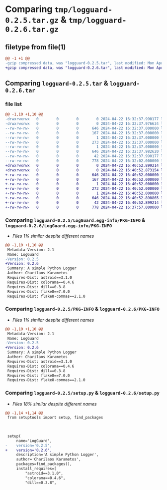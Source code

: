 # Comparing `tmp/logguard-0.2.5.tar.gz` & `tmp/logguard-0.2.6.tar.gz`

## filetype from file(1)

```diff
@@ -1 +1 @@
-gzip compressed data, was "logguard-0.2.5.tar", last modified: Mon Apr 22 16:32:38 2024, max compression
+gzip compressed data, was "logguard-0.2.6.tar", last modified: Mon Apr 22 16:40:52 2024, max compression
```

## Comparing `logguard-0.2.5.tar` & `logguard-0.2.6.tar`

### file list

```diff
@@ -1,10 +1,10 @@
-drwxrwxrwx   0        0        0        0 2024-04-22 16:32:37.990177 logguard-0.2.5/
-drwxrwxrwx   0        0        0        0 2024-04-22 16:32:37.976634 logguard-0.2.5/LogGuard.egg-info/
--rw-rw-rw-   0        0        0      646 2024-04-22 16:32:37.000000 logguard-0.2.5/LogGuard.egg-info/PKG-INFO
--rw-rw-rw-   0        0        0      167 2024-04-22 16:32:37.000000 logguard-0.2.5/LogGuard.egg-info/SOURCES.txt
--rw-rw-rw-   0        0        0        1 2024-04-22 16:32:37.000000 logguard-0.2.5/LogGuard.egg-info/dependency_links.txt
--rw-rw-rw-   0        0        0      273 2024-04-22 16:32:37.000000 logguard-0.2.5/LogGuard.egg-info/requires.txt
--rw-rw-rw-   0        0        0        1 2024-04-22 16:32:37.000000 logguard-0.2.5/LogGuard.egg-info/top_level.txt
--rw-rw-rw-   0        0        0      646 2024-04-22 16:32:37.982620 logguard-0.2.5/PKG-INFO
--rw-rw-rw-   0        0        0       42 2024-04-22 16:32:37.990177 logguard-0.2.5/setup.cfg
--rw-rw-rw-   0        0        0      778 2024-04-22 16:32:02.000000 logguard-0.2.5/setup.py
+drwxrwxrwx   0        0        0        0 2024-04-22 16:40:52.899214 logguard-0.2.6/
+drwxrwxrwx   0        0        0        0 2024-04-22 16:40:52.873154 logguard-0.2.6/LogGuard.egg-info/
+-rw-rw-rw-   0        0        0      646 2024-04-22 16:40:52.000000 logguard-0.2.6/LogGuard.egg-info/PKG-INFO
+-rw-rw-rw-   0        0        0      167 2024-04-22 16:40:52.000000 logguard-0.2.6/LogGuard.egg-info/SOURCES.txt
+-rw-rw-rw-   0        0        0        1 2024-04-22 16:40:52.000000 logguard-0.2.6/LogGuard.egg-info/dependency_links.txt
+-rw-rw-rw-   0        0        0      273 2024-04-22 16:40:52.000000 logguard-0.2.6/LogGuard.egg-info/requires.txt
+-rw-rw-rw-   0        0        0        1 2024-04-22 16:40:52.000000 logguard-0.2.6/LogGuard.egg-info/top_level.txt
+-rw-rw-rw-   0        0        0      646 2024-04-22 16:40:52.890865 logguard-0.2.6/PKG-INFO
+-rw-rw-rw-   0        0        0       42 2024-04-22 16:40:52.899214 logguard-0.2.6/setup.cfg
+-rw-rw-rw-   0        0        0      778 2024-04-22 16:37:57.000000 logguard-0.2.6/setup.py
```

### Comparing `logguard-0.2.5/LogGuard.egg-info/PKG-INFO` & `logguard-0.2.6/LogGuard.egg-info/PKG-INFO`

 * *Files 1% similar despite different names*

```diff
@@ -1,10 +1,10 @@
 Metadata-Version: 2.1
 Name: LogGuard
-Version: 0.2.5
+Version: 0.2.6
 Summary: A simple Python Logger
 Author: Charilaos Karametos
 Requires-Dist: astroid==3.1.0
 Requires-Dist: colorama==0.4.6
 Requires-Dist: dill==0.3.8
 Requires-Dist: flake8==7.0.0
 Requires-Dist: flake8-commas==2.1.0
```

### Comparing `logguard-0.2.5/PKG-INFO` & `logguard-0.2.6/PKG-INFO`

 * *Files 1% similar despite different names*

```diff
@@ -1,10 +1,10 @@
 Metadata-Version: 2.1
 Name: LogGuard
-Version: 0.2.5
+Version: 0.2.6
 Summary: A simple Python Logger
 Author: Charilaos Karametos
 Requires-Dist: astroid==3.1.0
 Requires-Dist: colorama==0.4.6
 Requires-Dist: dill==0.3.8
 Requires-Dist: flake8==7.0.0
 Requires-Dist: flake8-commas==2.1.0
```

### Comparing `logguard-0.2.5/setup.py` & `logguard-0.2.6/setup.py`

 * *Files 18% similar despite different names*

```diff
@@ -1,14 +1,14 @@
 from setuptools import setup, find_packages
 
 
 
 setup(
     name='LogGuard',
-    version='0.2.5',
+    version='0.2.6',
     description='A simple Python Logger',
     author='Charilaos Karametos',
     packages=find_packages(),
     install_requires=[
         "astroid==3.1.0",
         "colorama==0.4.6",
         "dill==0.3.8",
```

